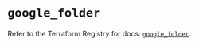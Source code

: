 # `google_folder`

Refer to the Terraform Registry for docs: [`google_folder`](https://registry.terraform.io/providers/hashicorp/google-beta/6.29.0/docs/resources/google_folder).

